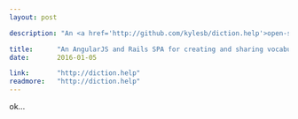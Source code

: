 ```yaml
---
layout: post

description: "An <a href='http://github.com/kylesb/diction.help'>open-source</a>, single-page web application for creating, and sharing collections of web footnotes: Wikipedia article summeries, vocabulary words, and personal notes."

title: 		"An AngularJS and Rails SPA for creating and sharing vocabulary lists"
date:   	2016-01-05

link: 		"http://diction.help"
readmore:	"http://diction.help"
---
```


ok...